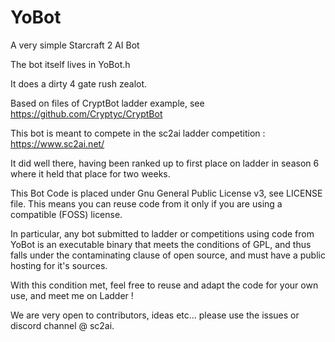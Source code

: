 # YoBot

A very simple Starcraft 2 AI Bot

The bot itself lives in YoBot.h

It does a dirty 4 gate rush zealot.


Based on files of CryptBot ladder example, see https://github.com/Cryptyc/CryptBot

This bot is meant to compete in the sc2ai ladder competition : https://www.sc2ai.net/

It did well there, having been ranked up to first place on ladder in season 6 where it held that place for two weeks.

This Bot Code is placed under Gnu General Public License v3, see LICENSE file.
This means you can reuse code from it only if you are using a compatible (FOSS) license.

In particular, any bot submitted to ladder or competitions using code from YoBot is an executable binary that meets the conditions of GPL, and thus falls under the contaminating clause of open source, and must have a public hosting for it's sources.

With this condition met, feel free to reuse and adapt the code for your own use, and meet me on Ladder !

We are very open to contributors, ideas etc... please use the issues or discord channel @ sc2ai.
